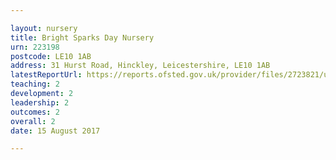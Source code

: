 ```yaml
---

layout: nursery
title: Bright Sparks Day Nursery
urn: 223198
postcode: LE10 1AB
address: 31 Hurst Road, Hinckley, Leicestershire, LE10 1AB
latestReportUrl: https://reports.ofsted.gov.uk/provider/files/2723821/urn/223198.pdf
teaching: 2
development: 2
leadership: 2
outcomes: 2
overall: 2
date: 15 August 2017

---
```

